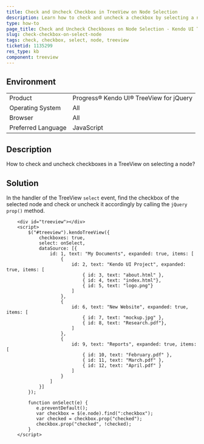```yaml
---
title: Check and Uncheck Checkbox in TreeView on Node Selection
description: Learn how to check and uncheck a checkbox by selecting a node in a Kendo UI TreeView.
type: how-to
page_title: Check and Uncheck Checkboxes on Node Selection - Kendo UI TreeView for jQuery
slug: check-checkbox-on-select-node
tags: check, checkbox, select, node, treeview
ticketid: 1135299
res_type: kb
component: treeview
---
```


## Environment

<table>
 <tr>
  <td>Product</td>
  <td>Progress® Kendo UI® TreeView for jQuery</td>
 </tr>
 <tr>
  <td>Operating System</td>
  <td>All</td>
 </tr>
 <tr>
  <td>Browser</td>
  <td>All</td>
 </tr>
 <tr>
  <td>Preferred Language</td>
  <td>JavaScript</td>
 </tr>
</table>

## Description

How to check and uncheck checkboxes in a TreeView on selecting a node?

## Solution

In the handler of the TreeView `select` event, find the checkbox of the selected node and check or uncheck it accordingly by calling the `jQuery prop()` method.

```dojo
	<div id="treeview"></div>
    <script>
        $("#treeview").kendoTreeView({
            checkboxes: true,
            select: onSelect,
            dataSource: [{
                id: 1, text: "My Documents", expanded: true, items: [
                    {
                        id: 2, text: "Kendo UI Project", expanded: true, items: [
                            { id: 3, text: "about.html" },
                            { id: 4, text: "index.html"},
                            { id: 5, text: "logo.png"}
                        ]
                    },
                    {
                        id: 6, text: "New Website", expanded: true, items: [
                            { id: 7, text: "mockup.jpg" },
                            { id: 8, text: "Research.pdf"},
                        ]
                    },
                    {
                        id: 9, text: "Reports", expanded: true, items: [
                            { id: 10, text: "February.pdf" },
                            { id: 11, text: "March.pdf" },
                            { id: 12, text: "April.pdf" }
                        ]
                    }
                ]
            }]
        });

        function onSelect(e) {
 		   e.preventDefault();						
 		   var checkbox = $(e.node).find(":checkbox");
 		   var checked = checkbox.prop("checked");
 		   checkbox.prop("checked", !checked); 						 
        }
    </script>
```
